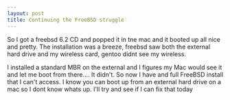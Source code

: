 ```yaml
---
layout: post
title: Continuing the FreeBSD struggle
---
```


So I got a freebsd 6.2 CD and popped it in tne mac and it booted up all nice and pretty. The installation was a breeze, freebsd saw both the external hard drive and my wireless card, gentoo didnt see my wireless.

 I installed a standard MBR on the external and I figures my Mac would see it and let me boot from there.... It didn't. So now I have and full FreeBSD install that I can't access. I know you can boot up from an external hard drive on a mac so I dont know whats up. I'll try and see if I can fix that today


